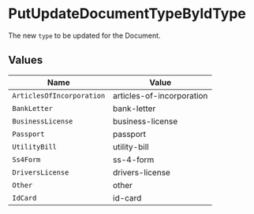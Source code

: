 # PutUpdateDocumentTypeByIdType

The new `type` to be updated for the Document.


## Values

| Name                      | Value                     |
| ------------------------- | ------------------------- |
| `ArticlesOfIncorporation` | articles-of-incorporation |
| `BankLetter`              | bank-letter               |
| `BusinessLicense`         | business-license          |
| `Passport`                | passport                  |
| `UtilityBill`             | utility-bill              |
| `Ss4Form`                 | ss-4-form                 |
| `DriversLicense`          | drivers-license           |
| `Other`                   | other                     |
| `IdCard`                  | id-card                   |
